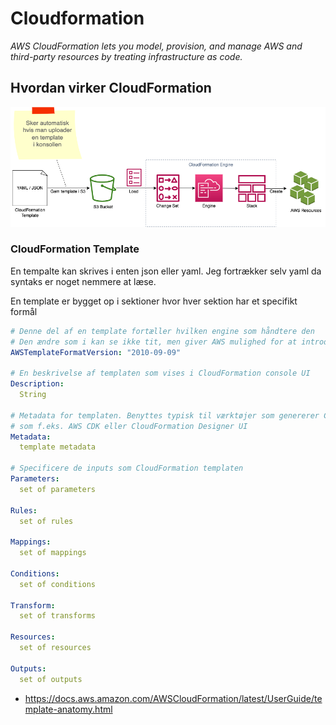 # Cloudformation

*AWS CloudFormation lets you model, provision, and manage AWS and third-party resources by treating infrastructure as code.*

## Hvordan virker CloudFormation

![CloudFormation](/images/cloudformation-01.png)

### CloudFormation Template

En tempalte kan skrives i enten json eller yaml. Jeg fortrækker selv yaml da syntaks er noget nemmere at læse.

En template er bygget op i sektioner hvor hver sektion har et specifikt formål

```yaml
# Denne del af en template fortæller hvilken engine som håndtere den
# Den ændre som i kan se ikke tit, men giver AWS mulighed for at introduksere breaking changes
AWSTemplateFormatVersion: "2010-09-09"

# En beskrivelse af templaten som vises i CloudFormation console UI
Description:
  String

# Metadata for templaten. Benyttes typisk til værktøjer som genererer CloudFormation templates
# som f.eks. AWS CDK eller CloudFormation Designer UI
Metadata:
  template metadata

# Specificere de inputs som CloudFormation templaten
Parameters:
  set of parameters

Rules:
  set of rules

Mappings:
  set of mappings

Conditions:
  set of conditions

Transform:
  set of transforms

Resources:
  set of resources

Outputs:
  set of outputs
```

- https://docs.aws.amazon.com/AWSCloudFormation/latest/UserGuide/template-anatomy.html


